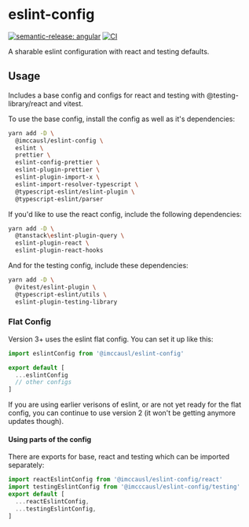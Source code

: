 # eslint-config

[![semantic-release: angular](https://img.shields.io/badge/semantic--release-angular-e10079?logo=semantic-release)](https://github.com/semantic-release/semantic-release)
[![CI](https://github.com/imccausl/eslint-config/actions/workflows/ci.yml/badge.svg)](https://github.com/imccausl/eslint-config/actions/workflows/ci.yml)

A sharable eslint configuration with react and testing defaults.

## Usage

Includes a base config and configs for react and testing with @testing-library/react and vitest.

To use the base config, install the config as well as it's dependencies:

```bash
yarn add -D \
  @imccausl/eslint-config \
  eslint \ 
  prettier \
  eslint-config-prettier \
  eslint-plugin-prettier \
  eslint-plugin-import-x \ 
  eslint-import-resolver-typescript \
  @typescript-eslint/eslint-plugin \
  @typescript-eslint/parser
```

If you'd like to use the react config, include the following dependencies:

```bash
yarn add -D \
  @tanstack\eslint-plugin-query \
  eslint-plugin-react \
  eslint-plugin-react-hooks
```

And for the testing config, include these dependencies:

```bash
yarn add -D \
  @vitest/eslint-plugin \
  @typescript-eslint/utils \
  eslint-plugin-testing-library
```

### Flat Config

Version 3+ uses the eslint flat config. You can set it up like this:

```js
import eslintConfig from '@imccausl/eslint-config'

export default [
  ...eslintConfig
  // other configs
]
```

If you are using earlier verisons of eslint, or are not yet ready for the flat config, you can continue to use version 2 (it won't be getting anymore updates though).

#### Using parts of the config

There are exports for base, react and testing which can be imported separately:

```js
import reactEslintConfig from '@imccausl/eslint-config/react'
import testingEslintConfig from '@imcccausl/eslint-config/testing'
export default [
  ...reactEslintConfig,
  ...testingEslintConfig,
]
```
